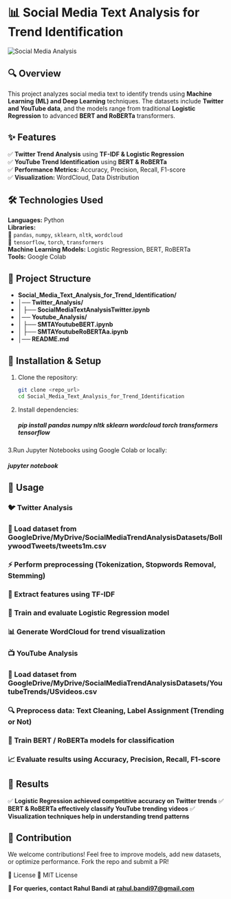# 📊 Social Media Text Analysis for Trend Identification

![Social Media Analysis]([https://source.unsplash.com/800x400/?data,analytics](https://encrypted-tbn0.gstatic.com/images?q=tbn:ANd9GcRtG7SgZGwy6Q2fWLu_TtZNTTdKFlNTbJ_IwA&s))

## 🔍 Overview
This project analyzes social media text to identify trends using **Machine Learning (ML) and Deep Learning** techniques. The datasets include **Twitter and YouTube data**, and the models range from traditional **Logistic Regression** to advanced **BERT and RoBERTa** transformers.

## ✨ Features
✅ **Twitter Trend Analysis** using **TF-IDF & Logistic Regression**  
✅ **YouTube Trend Identification** using **BERT & RoBERTa**  
✅ **Performance Metrics:** Accuracy, Precision, Recall, F1-score  
✅ **Visualization:** WordCloud, Data Distribution  

## 🛠 Technologies Used
**Languages:** Python  
**Libraries:**  
📌 `pandas`, `numpy`, `sklearn`, `nltk`, `wordcloud`  
📌 `tensorflow`, `torch`, `transformers`  
**Machine Learning Models:** Logistic Regression, BERT, RoBERTa  
**Tools:** Google Colab  

## 📁 Project Structure
   - **Social_Media_Text_Analysis_for_Trend_Identification/**
   - **│── Twitter_Analysis/**
   - **│   ├── SocialMediaTextAnalysisTwitter.ipynb**
   - **│── Youtube_Analysis/**
   - **│   ├── SMTAYoutubeBERT.ipynb**
   - **│   ├── SMTAYoutubeRoBERTAa.ipynb**
   - **│── README.md**
   
## 🚀 Installation & Setup

1. Clone the repository:
   ```bash
   git clone <repo_url>
   cd Social_Media_Text_Analysis_for_Trend_Identification
   
2. Install dependencies:
   ##### pip install pandas numpy nltk sklearn wordcloud torch transformers tensorflow

3.Run Jupyter Notebooks using Google Colab or locally:
  ##### jupyter notebook

## 📌 Usage
### 🐦 Twitter Analysis
   ### 📝 Load dataset from GoogleDrive/MyDrive/SocialMediaTrendAnalysisDatasets/BollywoodTweets/tweets1m.csv
   ### ⚡ Perform preprocessing (Tokenization, Stopwords Removal, Stemming)
   ### 🔢 Extract features using TF-IDF
   ### 🤖 Train and evaluate Logistic Regression model
   ### 📊 Generate WordCloud for trend visualization

### 📺 YouTube Analysis
   ### 📝 Load dataset from GoogleDrive/MyDrive/SocialMediaTrendAnalysisDatasets/YoutubeTrends/USvideos.csv
   ### 🔍 Preprocess data: Text Cleaning, Label Assignment (Trending or Not)
   ### 🤖 Train BERT / RoBERTa models for classification
   ### 📈 Evaluate results using Accuracy, Precision, Recall, F1-score

## 🎯 Results
✅ **Logistic Regression achieved competitive accuracy on Twitter trends**
✅ **BERT & RoBERTa effectively classify YouTube trending videos**
✅ **Visualization techniques help in understanding trend patterns**

## 🤝 Contribution
We welcome contributions! Feel free to improve models, add new datasets, or optimize performance. Fork the repo and submit a PR!

📜 License
📝 MIT License

**📩 For queries, contact Rahul Bandi at rahul.bandi97@gmail.com**
